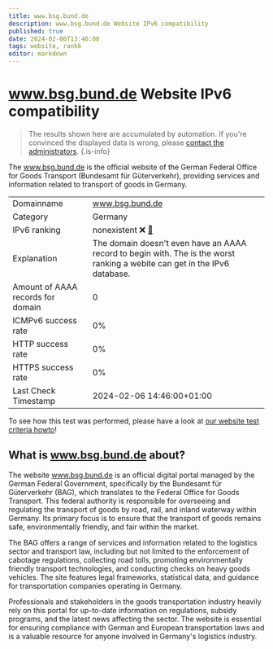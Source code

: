 ```yaml
---
title: www.bsg.bund.de
description: www.bsg.bund.de Website IPv6 compatibility
published: true
date: 2024-02-06T13:46:00
tags: website, rank6
editor: markdown
---
```


# www.bsg.bund.de Website IPv6 compatibility

> The results shown here are accumulated by automation. If you're convinced the displayed data is wrong, please [contact the administrators](/howto/chat). 
{.is-info}

The www.bsg.bund.de is the official website of the German Federal Office for Goods Transport (Bundesamt für Güterverkehr), providing services and information related to transport of goods in Germany.


|   |   |
| - | - |
| Domainname | www.bsg.bund.de
| Category | Germany |
| IPv6 ranking | nonexistent :x: [🔗](/howto/ranking) |
| Explanation | The domain doesn't even have an AAAA record to begin with. The is the worst ranking a webite can get in the IPv6 database. |
| Amount of AAAA records for domain | 0 |
| ICMPv6 success rate | 0%|
| HTTP success rate | 0% |
| HTTPS success rate | 0% |
| Last Check Timestamp | 2024-02-06 14:46:00+01:00 |

To see how this test was performed, please have a look at [our website test criteria howto](/howto/testcriteria/website)!


## What is www.bsg.bund.de about?
The website www.bsg.bund.de is an official digital portal managed by the German Federal Government, specifically by the Bundesamt für Güterverkehr (BAG), which translates to the Federal Office for Goods Transport. This federal authority is responsible for overseeing and regulating the transport of goods by road, rail, and inland waterway within Germany. Its primary focus is to ensure that the transport of goods remains safe, environmentally friendly, and fair within the market.

The BAG offers a range of services and information related to the logistics sector and transport law, including but not limited to the enforcement of cabotage regulations, collecting road tolls, promoting environmentally friendly transport technologies, and conducting checks on heavy goods vehicles. The site features legal frameworks, statistical data, and guidance for transportation companies operating in Germany.

Professionals and stakeholders in the goods transportation industry heavily rely on this portal for up-to-date information on regulations, subsidy programs, and the latest news affecting the sector. The website is essential for ensuring compliance with German and European transportation laws and is a valuable resource for anyone involved in Germany's logistics industry.



